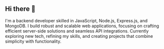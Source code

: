 ## Hi there 👋

I'm a backend developer skilled in JavaScript, Node.js, Express.js, and MongoDB. I build robust and scalable web applications, focusing on crafting efficient server-side solutions and seamless API integrations. Currently exploring new tech, refining my skills, and creating projects that combine simplicity with functionality.

<!--
**Deepak07S25/Deepak07S25** is a ✨ _special_ ✨ repository because its `README.md` (this file) appears on your GitHub profile.

Here are some ideas to get you started:

- 🔭 I’m currently working on ...
- 🌱 I’m currently learning ...
- 👯 I’m looking to collaborate on ...
- 🤔 I’m looking for help with ...
- 💬 Ask me about ...
- 📫 How to reach me: ...
- 😄 Pronouns: ...
- ⚡ Fun fact: ...
-->
